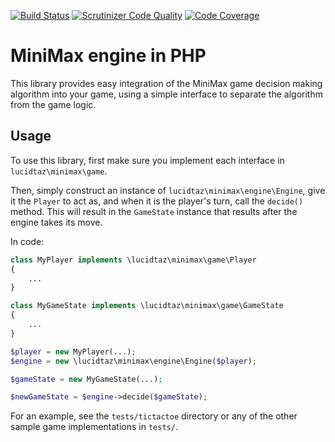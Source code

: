 [![Build Status](https://travis-ci.org/LucidTaZ/minimax.svg?branch=master)](https://travis-ci.org/LucidTaZ/minimax)
[![Scrutinizer Code Quality](https://scrutinizer-ci.com/g/LucidTaZ/minimax/badges/quality-score.png?b=master)](https://scrutinizer-ci.com/g/LucidTaZ/minimax/?branch=master)
[![Code Coverage](https://scrutinizer-ci.com/g/LucidTaZ/minimax/badges/coverage.png?b=master)](https://scrutinizer-ci.com/g/LucidTaZ/minimax/?branch=master)

MiniMax engine in PHP
=====================

This library provides easy integration of the MiniMax game decision making
algorithm into your game, using a simple interface to separate the algorithm
from the game logic.

Usage
-----

To use this library, first make sure you implement each interface in
`lucidtaz\minimax\game`.

Then, simply construct an instance of `lucidtaz\minimax\engine\Engine`, give it
the `Player` to act as, and when it is the player's turn, call the `decide()`
method. This will result in the `GameState` instance that results after the
engine takes its move.

In code:

```php
class MyPlayer implements \lucidtaz\minimax\game\Player
{
    ...
}

class MyGameState implements \lucidtaz\minimax\game\GameState
{
    ...
}

$player = new MyPlayer(...);
$engine = new \lucidtaz\minimax\engine\Engine($player);

$gameState = new MyGameState(...);

$newGameState = $engine->decide($gameState);
```

For an example, see the `tests/tictactoe` directory or any of the other sample
game implementations in `tests/`.
